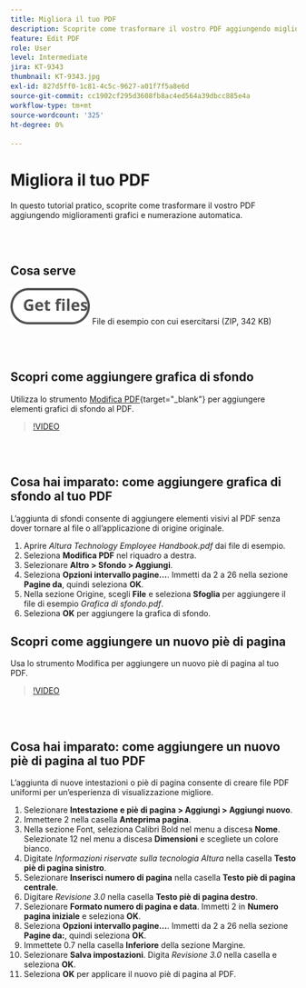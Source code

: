 ```yaml
---
title: Migliora il tuo PDF
description: Scoprite come trasformare il vostro PDF aggiungendo miglioramenti grafici e numerazione automatica
feature: Edit PDF
role: User
level: Intermediate
jira: KT-9343
thumbnail: KT-9343.jpg
exl-id: 827d5ff0-1c81-4c5c-9627-a01f7f5a8e6d
source-git-commit: cc1902cf295d3608fb8ac4ed564a39dbcc885e4a
workflow-type: tm+mt
source-wordcount: '325'
ht-degree: 0%

---
```


# Migliora il tuo PDF

In questo tutorial pratico, scoprite come trasformare il vostro PDF aggiungendo miglioramenti grafici e numerazione automatica.

<br> 

## Cosa serve

[![Ottieni file](../assets/Getfiles.svg)](../assets/Enhance.zip)
File di esempio con cui esercitarsi (ZIP, 342 KB)

<br> 

## Scopri come aggiungere grafica di sfondo

Utilizza lo strumento [Modifica PDF](https://www.adobe.com/it/acrobat/online/pdf-editor.html){target="_blank"} per aggiungere elementi grafici di sfondo al PDF.

>[!VIDEO](https://video.tv.adobe.com/v/3443825?hidetitle=true&captions=ita)

<br> 

## Cosa hai imparato: come aggiungere grafica di sfondo al tuo PDF

L’aggiunta di sfondi consente di aggiungere elementi visivi al PDF senza dover tornare al file o all’applicazione di origine originale.

1. Aprire *Altura Technology Employee Handbook.pdf* dai file di esempio.
1. Seleziona **Modifica PDF** nel riquadro a destra.
1. Selezionare **Altro > Sfondo > Aggiungi**.
1. Seleziona **Opzioni intervallo pagine...**.
Immetti da 2 a 26 nella sezione **Pagine da**, quindi seleziona **OK**.
1. Nella sezione Origine, scegli **File** e seleziona **Sfoglia** per aggiungere il file di esempio *Grafica di sfondo.pdf*.
1. Seleziona **OK** per aggiungere la grafica di sfondo.

## Scopri come aggiungere un nuovo piè di pagina

Usa lo strumento Modifica per aggiungere un nuovo piè di pagina al tuo PDF.

>[!VIDEO](https://video.tv.adobe.com/v/3437741?hidetitle=true&captions=ita)

<br> 

## Cosa hai imparato: come aggiungere un nuovo piè di pagina al tuo PDF

L’aggiunta di nuove intestazioni o piè di pagina consente di creare file PDF uniformi per un’esperienza di visualizzazione migliore.

1. Selezionare **Intestazione e piè di pagina > Aggiungi > Aggiungi nuovo**.
1. Immettere 2 nella casella **Anteprima pagina**.
1. Nella sezione Font, seleziona Calibri Bold nel menu a discesa **Nome**.
Selezionate 12 nel menu a discesa **Dimensioni** e scegliete un colore bianco.
1. Digitate *Informazioni riservate sulla tecnologia Altura* nella casella **Testo piè di pagina sinistro**.
1. Selezionare **Inserisci numero di pagina** nella casella **Testo piè di pagina centrale**.
1. Digitare *Revisione 3.0* nella casella **Testo piè di pagina destro**.
1. Selezionare **Formato numero di pagina e data**.
Immetti 2 in **Numero pagina iniziale** e seleziona **OK**.
1. Seleziona **Opzioni intervallo pagine...**.
Immetti da 2 a 26 nella sezione **Pagine da:**, quindi seleziona **OK**.
1. Immettete 0.7 nella casella **Inferiore** della sezione Margine.
1. Selezionare **Salva impostazioni**.
Digita *Revisione 3.0* nella casella e seleziona **OK**.
1. Seleziona **OK** per applicare il nuovo piè di pagina al PDF.


